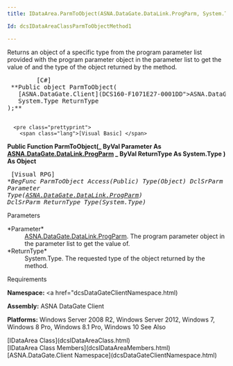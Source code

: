 ```yaml
---
title: IDataArea.ParmToObject(ASNA.DataGate.DataLink.ProgParm, System.Type)

Id: dcsIDataAreaClassParmToObjectMethod1

---
```


Returns an object of a specific type from the program parameter list provided with the program parameter object in the parameter list to get the value of and the type of the object returned by the method.
<pre class="prettyprint">
        <span class="lang">[C#]</span>
 **Public object ParmToObject(
   [ASNA.DataGate.Client](DCS160-F1071E27-0001DD">ASNA.DataGate.DataLink.ProgParm</a> Parameter,
   System.Type ReturnType
);** 
      </pre>
      <pre class="prettyprint">
        <span class="lang">[Visual Basic] </span>
 **Public Function ParmToObject(_ 
   ByVal Parameter As <a href="DCS160-F1071E27-0001DD">ASNA.DataGate.DataLink.ProgParm</a> _
   ByVal ReturnType As System.Type
) As Object** 
      </pre>
      <pre class="prettyprint">
        <span class="lang">[Visual RPG]</span>
 **BegFunc ParmToObject Access(*Public) Type(Object)
   DclSrParm Parameter Type(<a href="DCS160-F1071E27-0001DD">ASNA.DataGate.DataLink.ProgParm</a>)
   DclSrParm ReturnType Type(System.Type)** 
      </pre>

Parameters

<dl>
        <dt>
 *Parameter* 
        </dt>
        <dd><a href="DCS160-F1071E27-0001DD">ASNA.DataGate.DataLink.ProgParm</a>.  
						The program parameter object in the parameter list to get the value of.</dd>
        <dt>
 *ReturnType* 
        </dt>
        <dt />
        <dd>			System.Type.  The requested type of the object returned by the method.</dd>
</dl>

Requirements

**Namespace:** <a href="dcsDataGateClientNamespace.html) 

**Assembly:** ASNA DataGate Client

**Platforms:** Windows Server 2008 R2, Windows Server 2012, Windows 7, Windows 8 Pro, Windows 8.1 Pro, Windows 10
See Also

<dl />
      [IDataArea Class](dcsIDataAreaClass.html)
      <br />
      [IDataArea Class Members](dcsIDataAreaMembers.html)
      <br />
      [ASNA.DataGate.Client Namespace](dcsDataGateClientNamespace.html)

